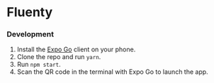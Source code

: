 # Fluenty

### Development

1. Install the [Expo Go](https://expo.dev/go) client on your phone.
2. Clone the repo and run `yarn`.
3. Run `npm start`.
4. Scan the QR code in the terminal with Expo Go to launch the app.

